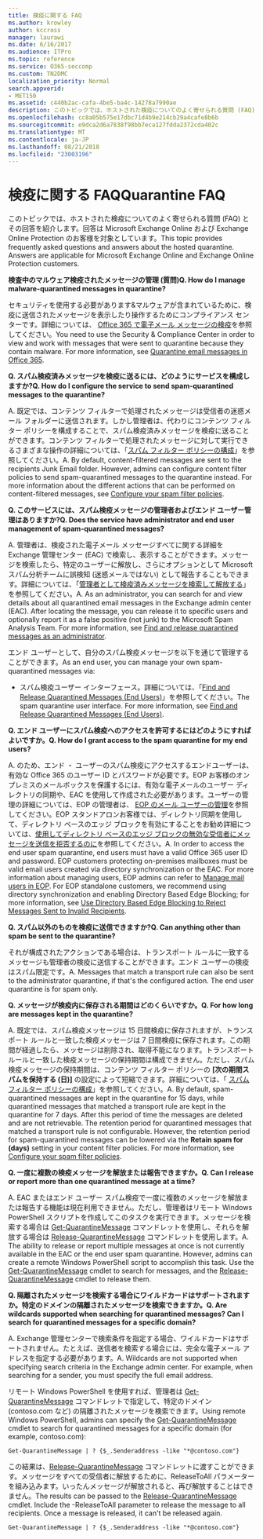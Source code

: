 ```yaml
---
title: 検疫に関する FAQ
ms.author: krowley
author: kccross
manager: laurawi
ms.date: 6/16/2017
ms.audience: ITPro
ms.topic: reference
ms.service: O365-seccomp
ms.custom: TN2DMC
localization_priority: Normal
search.appverid:
- MET150
ms.assetid: c440b2ac-cafa-4be5-ba4c-14278a7990ae
description: このトピックでは、ホストされた検疫についてのよく寄せられる質問 (FAQ) とその回答を紹介します。
ms.openlocfilehash: cc8a05b575e17dbc71d4b9e214cb29a4cafe8b6b
ms.sourcegitcommit: e9dca2d6a7838f98bb7eca127fdda2372cda402c
ms.translationtype: MT
ms.contentlocale: ja-JP
ms.lasthandoff: 08/21/2018
ms.locfileid: "23003196"
---
```

# <a name="quarantine-faq"></a><span data-ttu-id="11652-103">検疫に関する FAQ</span><span class="sxs-lookup"><span data-stu-id="11652-103">Quarantine FAQ</span></span>

<span data-ttu-id="11652-p101">このトピックでは、ホストされた検疫についてのよく寄せられる質問 (FAQ) とその回答を紹介します。回答は Microsoft Exchange Online および Exchange Online Protection のお客様を対象としています。</span><span class="sxs-lookup"><span data-stu-id="11652-p101">This topic provides frequently asked questions and answers about the hosted quarantine. Answers are applicable for Microsoft Exchange Online and Exchange Online Protection customers.</span></span>
  
 <span data-ttu-id="11652-106">**検査中のマルウェア検疫されたメッセージの管理 (質問)**</span><span class="sxs-lookup"><span data-stu-id="11652-106">**Q. How do I manage malware-quarantined messages in quarantine?**</span></span>
  
<span data-ttu-id="11652-p102">セキュリティを使用する必要があります&amp;マルウェアが含まれているために、検疫に送信されたメッセージを表示したり操作するためにコンプライアンス センターです。詳細については、 [Office 365 で電子メール メッセージの検疫](https://support.office.com/article/Quarantine-email-messages-in-Office-365-4c234874-015e-4768-8495-98fcccfc639b)を参照してください。</span><span class="sxs-lookup"><span data-stu-id="11652-p102">You need to use the Security &amp; Compliance Center in order to view and work with messages that were sent to quarantine because they contain malware. For more information, see [Quarantine email messages in Office 365](https://support.office.com/article/Quarantine-email-messages-in-Office-365-4c234874-015e-4768-8495-98fcccfc639b).</span></span>
  
 <span data-ttu-id="11652-109">**Q. スパム検疫済みメッセージを検疫に送るには、どのようにサービスを構成しますか?**</span><span class="sxs-lookup"><span data-stu-id="11652-109">**Q. How do I configure the service to send spam-quarantined messages to the quarantine?**</span></span>
  
<span data-ttu-id="11652-p103">A. 既定では、コンテンツ フィルターで処理されたメッセージは受信者の迷惑メール フォルダーに送信されます。しかし管理者は、代わりにコンテンツ フィルター ポリシーを構成することで、スパム検疫済みメッセージを検疫に送ることができます。コンテンツ フィルターで処理されたメッセージに対して実行できるさまざまな操作の詳細については、「[スパム フィルター ポリシーの構成](configure-your-spam-filter-policies.md)」を参照してください。</span><span class="sxs-lookup"><span data-stu-id="11652-p103">A. By default, content-filtered messages are sent to the recipients Junk Email folder. However, admins can configure content filter policies to send spam-quarantined messages to the quarantine instead. For more information about the different actions that can be performed on content-filtered messages, see [Configure your spam filter policies](configure-your-spam-filter-policies.md).</span></span>
  
 <span data-ttu-id="11652-114">**Q. このサービスには、スパム検疫メッセージの管理者およびエンド ユーザー管理はありますか?**</span><span class="sxs-lookup"><span data-stu-id="11652-114">**Q. Does the service have administrator and end user management of spam-quarantined messages?**</span></span>
  
<span data-ttu-id="11652-p104">A. 管理者は、検疫された電子メール メッセージすべてに関する詳細を Exchange 管理センター (EAC) で検索し、表示することができます。メッセージを検索したら、特定のユーザーに解放し、さらにオプションとして Microsoft スパム分析チームに誤検知 (迷惑メールではない) として報告することもできます。詳細については、「[管理者として検疫済みメッセージを検索して解放する](find-and-release-quarantined-messages-as-an-administrator.md)」を参照してください。</span><span class="sxs-lookup"><span data-stu-id="11652-p104">A. As an administrator, you can search for and view details about all quarantined email messages in the Exchange admin center (EAC). After locating the message, you can release it to specific users and optionally report it as a false positive (not junk) to the Microsoft Spam Analysis Team. For more information, see [Find and release quarantined messages as an administrator](find-and-release-quarantined-messages-as-an-administrator.md).</span></span>
  
<span data-ttu-id="11652-119">エンド ユーザーとして、自分のスパム検疫メッセージを以下を通じて管理することができます。</span><span class="sxs-lookup"><span data-stu-id="11652-119">As an end user, you can manage your own spam-quarantined messages via:</span></span> 
  
- <span data-ttu-id="11652-p105">スパム検疫ユーザー インターフェース。詳細については、「[Find and Release Quarantined Messages (End Users)](http://technet.microsoft.com/library/e439b560-827a-4807-abd3-6b861c1ff786.aspx)」を参照してください。</span><span class="sxs-lookup"><span data-stu-id="11652-p105">The spam quarantine user interface. For more information, see [Find and Release Quarantined Messages (End Users)](http://technet.microsoft.com/library/e439b560-827a-4807-abd3-6b861c1ff786.aspx).</span></span>
        
 <span data-ttu-id="11652-122">**Q. エンド ユーザーにスパム検疫へのアクセスを許可するにはどのようにすればよいですか。**</span><span class="sxs-lookup"><span data-stu-id="11652-122">**Q. How do I grant access to the spam quarantine for my end users?**</span></span>
  
<span data-ttu-id="11652-p106">A. のため、エンド ・ ユーザーのスパム検疫にアクセスするエンドユーザーは、有効な Office 365 のユーザー ID とパスワードが必要です。EOP お客様のオンプレミスのメールボックスを保護するには、有効な電子メールのユーザー ディレクトリの同期や、EAC を使用して作成された必要があります。ユーザーの管理の詳細については、EOP の管理者は、 [EOP のメール ユーザーの管理](eop/manage-mail-users-in-eop.md)を参照してください。EOP スタンドアロンお客様では、ディレクトリ同期を使用して、ディレクトリ ベースのエッジ ブロックを有効にすることをお勧め詳細については、[使用してディレクトリ ベースのエッジ ブロックの無効な受信者にメッセージを送信を拒否するのに](http://technet.microsoft.com/library/ca7b7416-92ed-40ad-abdb-695be46ea2e4.aspx)を参照してください。</span><span class="sxs-lookup"><span data-stu-id="11652-p106">A. In order to access the end user spam quarantine, end users must have a valid Office 365 user ID and password. EOP customers protecting on-premises mailboxes must be valid email users created via directory synchronization or the EAC. For more information about managing users, EOP admins can refer to [Manage mail users in EOP](eop/manage-mail-users-in-eop.md). For EOP standalone customers, we recommend using directory synchronization and enabling Directory Based Edge Blocking; for more information, see [Use Directory Based Edge Blocking to Reject Messages Sent to Invalid Recipients](http://technet.microsoft.com/library/ca7b7416-92ed-40ad-abdb-695be46ea2e4.aspx).</span></span>
  
 <span data-ttu-id="11652-128">**Q. スパム以外のものを検疫に送信できますか?**</span><span class="sxs-lookup"><span data-stu-id="11652-128">**Q. Can anything other than spam be sent to the quarantine?**</span></span>
  
<span data-ttu-id="11652-p107">それが構成されたアクションである場合は、トランスポート ルールに一致するメッセージも管理者の検疫に送信することができます。エンド ユーザーの検疫はスパム限定です。</span><span class="sxs-lookup"><span data-stu-id="11652-p107">A. Messages that match a transport rule can also be sent to the administrator quarantine, if that's the configured action. The end user quarantine is for spam only.</span></span>
  
 <span data-ttu-id="11652-132">**Q. メッセージが検疫内に保存される期間はどのくらいですか。**</span><span class="sxs-lookup"><span data-stu-id="11652-132">**Q. For how long are messages kept in the quarantine?**</span></span>
  
<span data-ttu-id="11652-p108">A. 既定では、スパム検疫メッセージは 15 日間検疫に保存されますが、トランスポート ルールと一致した検疫メッセージは 7 日間検疫に保存されます。この期間が経過したら、メッセージは削除され、取得不能になります。トランスポート ルールと一致した検疫メッセージの保持期間は構成できません。ただし、スパム検疫メッセージの保持期間は、コンテンツ フィルター ポリシーの **[次の期間スパムを保持する (日)]** の設定によって短縮できます。詳細については、「 [スパム フィルター ポリシーの構成](configure-your-spam-filter-policies.md)」を参照してください。</span><span class="sxs-lookup"><span data-stu-id="11652-p108">A. By default, spam-quarantined messages are kept in the quarantine for 15 days, while quarantined messages that matched a transport rule are kept in the quarantine for 7 days. After this period of time the messages are deleted and are not retrievable. The retention period for quarantined messages that matched a transport rule is not configurable. However, the retention period for spam-quarantined messages can be lowered via the **Retain spam for (days)** setting in your content filter policies. For more information, see [Configure your spam filter policies](configure-your-spam-filter-policies.md).</span></span>
  
 <span data-ttu-id="11652-139">**Q. 一度に複数の検疫メッセージを解放または報告できますか。**</span><span class="sxs-lookup"><span data-stu-id="11652-139">**Q. Can I release or report more than one quarantined message at a time?**</span></span>
  
<span data-ttu-id="11652-p109">A. EAC またはエンド ユーザー スパム検疫で一度に複数のメッセージを解放または報告する機能は現在利用できません。ただし、管理者はリモート Windows PowerShell スクリプトを作成してこのタスクを実行できます。メッセージを検索する場合は [Get-QuarantineMessage](http://technet.microsoft.com/library/88026da1-8dbc-49e7-80e8-112a32773c34.aspx) コマンドレットを使用し、それらを解放する場合は [Release-QuarantineMessage](http://technet.microsoft.com/library/4a3aa05c-238f-46f2-b8dd-b0e3c38eab3e.aspx) コマンドレットを使用します。</span><span class="sxs-lookup"><span data-stu-id="11652-p109">A. The ability to release or report multiple messages at once is not currently available in the EAC or the end user spam quarantine. However, admins can create a remote Windows PowerShell script to accomplish this task. Use the [Get-QuarantineMessage](http://technet.microsoft.com/library/88026da1-8dbc-49e7-80e8-112a32773c34.aspx) cmdlet to search for messages, and the [Release-QuarantineMessage](http://technet.microsoft.com/library/4a3aa05c-238f-46f2-b8dd-b0e3c38eab3e.aspx) cmdlet to release them.</span></span> 
  
 <span data-ttu-id="11652-144">**Q. 隔離されたメッセージを検索する場合にワイルドカードはサポートされますか。特定のドメインの隔離されたメッセージを検索できますか。**</span><span class="sxs-lookup"><span data-stu-id="11652-144">**Q. Are wildcards supported when searching for quarantined messages? Can I search for quarantined messages for a specific domain?**</span></span>
  
<span data-ttu-id="11652-p110">A. Exchange 管理センターで検索条件を指定する場合、ワイルドカードはサポートされません。たとえば、送信者を検索する場合には、完全な電子メール アドレスを指定する必要があります。</span><span class="sxs-lookup"><span data-stu-id="11652-p110">A. Wildcards are not supported when specifying search criteria in the Exchange admin center. For example, when searching for a sender, you must specify the full email address.</span></span>
  
<span data-ttu-id="11652-148">リモート Windows PowerShell を使用すれば、管理者は [Get-QuarantineMessage](http://technet.microsoft.com/library/88026da1-8dbc-49e7-80e8-112a32773c34.aspx) コマンドレットで指定して、特定のドメイン (contoso.com など) の隔離されたメッセージを検索できます。</span><span class="sxs-lookup"><span data-stu-id="11652-148">Using remote Windows PowerShell, admins can specify the [Get-QuarantineMessage](http://technet.microsoft.com/library/88026da1-8dbc-49e7-80e8-112a32773c34.aspx) cmdlet to search for quarantined messages for a specific domain (for example, contoso.com):</span></span> 
  
```
Get-QuarantineMessage | ? {$_.Senderaddress -like "*@contoso.com"}
```

<span data-ttu-id="11652-p111">この結果は、[Release-QuarantineMessage](http://technet.microsoft.com/library/4a3aa05c-238f-46f2-b8dd-b0e3c38eab3e.aspx) コマンドレットに渡すことができます。メッセージをすべての受信者に解放するために、ReleaseToAll パラメーターを組み込みます。いったんメッセージが解放されると、再び解放することはできません。</span><span class="sxs-lookup"><span data-stu-id="11652-p111">The results can be passed to the [Release-QuarantineMessage](http://technet.microsoft.com/library/4a3aa05c-238f-46f2-b8dd-b0e3c38eab3e.aspx) cmdlet. Include the -ReleaseToAll parameter to release the message to all recipients. Once a message is released, it can't be released again.</span></span> 
  
```
Get-QuarantineMessage | ? {$_.Senderaddress -like "*@contoso.com"}
```


